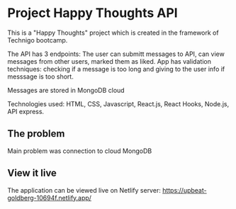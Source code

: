 # Project Happy Thoughts API

This is a "Happy Thoughts" project which is created in the framework of Technigo bootcamp. 

The API has 3 endpoints: 
The user can submitt messages to API, can view messages from other users, marked them as liked.
App has validation techniques: checking if a message is too long and giving to the user info if messsage is too short.

Messages are stored in MongoDB cloud

Technologies used: HTML, CSS, Javascript, React.js, React Hooks, Node.js, API express.

## The problem

Main problem was connection to cloud MongoDB

## View it live

The application can be viewed live on Netlify server:
https://upbeat-goldberg-10694f.netlify.app/


